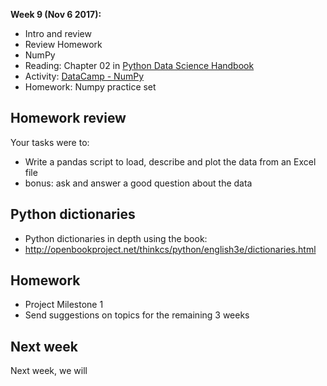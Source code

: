 
**Week 9 (Nov 6 2017):**

* Intro and review
* Review Homework
* NumPy
* Reading: Chapter 02 in [Python Data Science Handbook](https://github.com/jakevdp/PythonDataScienceHandbook/tree/master/notebooks)
* Activity: [DataCamp - NumPy](https://campus.datacamp.com/courses/intro-to-python-for-data-science/chapter-4-numpy)
* Homework: Numpy practice set

## Homework review

Your tasks were to:
* Write a pandas script to load, describe and plot the data from an Excel file
* bonus: ask and answer a good question about the data

## Python dictionaries
* Python dictionaries in depth using the book:
* http://openbookproject.net/thinkcs/python/english3e/dictionaries.html

## Homework

* Project Milestone 1
* Send suggestions on topics for the remaining 3 weeks

## Next week

Next week, we will

